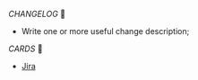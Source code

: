 *CHANGELOG* :memo:
* Write one or more useful change description;

*CARDS* :book:
* [Jira](https://mapledevteam.atlassian.net/browse/)
